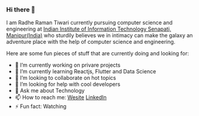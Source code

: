 ### Hi there 👋

I am Radhe Raman Tiwari currently pursuing computer science and engineering at [Indian Institute of Information Technology Senapati, Manipur(India)](http://www.iiitmanipur.ac.in/) who sturdily believes we in intimacy can make the galaxy an adventure place with the help of computer science and engineering.


Here are some fun pieces of stuff that are currently doing and looking for:

- 🔭 I’m currently working on privare projects
- 🌱 I’m currently learning Reactjs, Flutter and Data Science
- 👯 I’m looking to collaborate on hot topics
- 🤔 I’m looking for help with cool developers
- 💬 Ask me about Technology
- 📫 How to reach me: [Wesite](https://sites.google.com/view/radhetians) [LinkedIn](https://www.linkedin.com/in/radhetians/)
- ⚡ Fun fact: Watching

